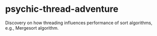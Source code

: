 psychic-thread-adventure
========================

Discovery on how threading influences performance of sort algorithms, e.g., Mergesort algorithm.
